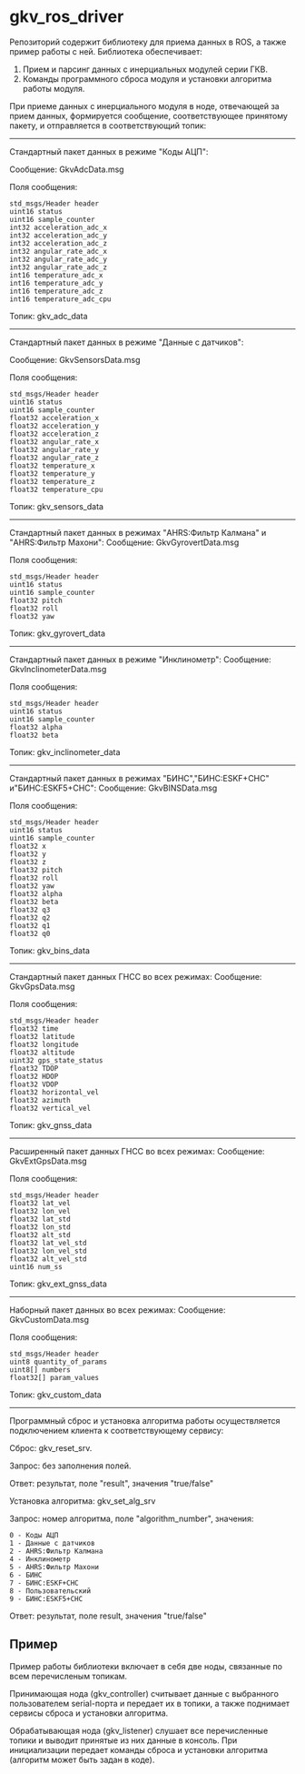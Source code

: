 # gkv_ros_driver
Репозиторий содержит библиотеку для приема данных в ROS, а также пример работы с ней.
Библиотека обеспечивает:
1. Прием и парсинг данных с инерциальных модулей серии ГКВ.
2. Команды программного сброса модуля и установки алгоритма работы модуля.

При приеме данных с инерциального модуля в ноде, отвечающей за прием данных, формируется сообщение, соответствующее принятому пакету, и отправляется в соответствующий топик:

---------------------------------------------
Стандартный пакет данных в режиме "Коды АЦП":

Сообщение: GkvAdcData.msg

Поля сообщения:

    std_msgs/Header header
    uint16 status
    uint16 sample_counter
    int32 acceleration_adc_x
    int32 acceleration_adc_y
    int32 acceleration_adc_z
    int32 angular_rate_adc_x
    int32 angular_rate_adc_y
    int32 angular_rate_adc_z
    int16 temperature_adc_x
    int16 temperature_adc_y
    int16 temperature_adc_z
    int16 temperature_adc_cpu

Топик: gkv_adc_data

---------------------------------------------
Стандартный пакет данных в режиме "Данные с датчиков":

Сообщение: GkvSensorsData.msg

Поля сообщения:

    std_msgs/Header header
    uint16 status
    uint16 sample_counter
    float32 acceleration_x
    float32 acceleration_y
    float32 acceleration_z
    float32 angular_rate_x
    float32 angular_rate_y
    float32 angular_rate_z
    float32 temperature_x
    float32 temperature_y
    float32 temperature_z
    float32 temperature_cpu

Топик: gkv_sensors_data

---------------------------------------------
Стандартный пакет данных в режимах "AHRS:Фильтр Калмана" и "AHRS:Фильтр Махони":
Сообщение: GkvGyrovertData.msg

Поля сообщения:

    std_msgs/Header header
    uint16 status
    uint16 sample_counter
    float32 pitch
    float32 roll
    float32 yaw

Топик: gkv_gyrovert_data

---------------------------------------------
Стандартный пакет данных в режиме "Инклинометр":
Сообщение: GkvInclinometerData.msg

Поля сообщения:

    std_msgs/Header header
    uint16 status
    uint16 sample_counter
    float32 alpha
    float32 beta

Топик: gkv_inclinometer_data

---------------------------------------------
Стандартный пакет данных в режимах "БИНС","БИНС:ESKF+СНС" и"БИНС:ESKF5+СНС":
Сообщение: GkvBINSData.msg

Поля сообщения:

    std_msgs/Header header
    uint16 status
    uint16 sample_counter
    float32 x
    float32 y
    float32 z
    float32 pitch
    float32 roll
    float32 yaw
    float32 alpha
    float32 beta
    float32 q3
    float32 q2
    float32 q1
    float32 q0

Топик: gkv_bins_data

---------------------------------------------
Стандартный пакет данных ГНСС во всех режимах:
Сообщение: GkvGpsData.msg

Поля сообщения:

    std_msgs/Header header
    float32 time
    float32 latitude
    float32 longitude
    float32 altitude
    uint32 gps_state_status
    float32 TDOP
    float32 HDOP
    float32 VDOP
    float32 horizontal_vel
    float32 azimuth
    float32 vertical_vel

Топик: gkv_gnss_data

---------------------------------------------
Расширенный пакет данных ГНСС во всех режимах:
Сообщение: GkvExtGpsData.msg

Поля сообщения:

    std_msgs/Header header
    float32 lat_vel
    float32 lon_vel
    float32 lat_std
    float32 lon_std
    float32 alt_std
    float32 lat_vel_std
    float32 lon_vel_std
    float32 alt_vel_std
    uint16 num_ss

Топик: gkv_ext_gnss_data

---------------------------------------------
Наборный пакет данных во всех режимах:
Сообщение: GkvCustomData.msg

Поля сообщения:

    std_msgs/Header header
    uint8 quantity_of_params
    uint8[] numbers
    float32[] param_values

Топик: gkv_custom_data

---------------------------------------------
Программный сброс и установка алгоритма работы осуществляется подключением клиента к соответствующему сервису:

Сброс: gkv_reset_srv.

  Запрос: без заполнения полей. 

  Ответ: результат, поле "result", значения "true/false"

Установка алгоритма: gkv_set_alg_srv

  Запрос: номер алгоритма, поле "algorithm_number", значения:
  
    0 - Коды АЦП
    1 - Данные с датчиков
    2 - AHRS:Фильтр Калмана
    4 - Инклинометр
    5 - AHRS:Фильтр Махони
    6 - БИНС
    7 - БИНС:ESKF+СНС
    8 - Пользовательский
    9 - БИНС:ESKF5+СНС
  
  Ответ: результат, поле result, значения "true/false"


Пример
------------------
Пример работы библиотеки включает в себя две ноды, связанные по всем перечисленым топикам. 

Принимающая нода (gkv_controller) считывает данные с выбранного пользователем serial-порта и передает их в топики, а также поднимает сервисы сброса и установки алгоритма.

Обрабатывающая нода (gkv_listener) слушает все перечисленные топики и выводит принятые из них данные в консоль. При инициализации передает команды сброса и установки алгоритма (алгоритм может быть задан в коде).

